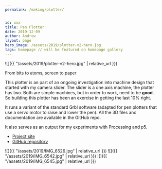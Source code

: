 ```yaml
---
permalink: /making/plotter/


id: xxx
title: Pen Plotter
date: 2019-12-09
author: Andrew
layout: page
hero_image: /assets/2019/plotter-v2-hero.jpg
tags: homepage // will be featured on homepage gallery
---
```

![]({{ "/assets/2019/plotter-v2-hero.jpg" | relative_url }})

From bits to atoms, screen to paper 
<!--more-->

This plotter is an part of an ongoing investigation into machine design that started with my camera slider. The slider is a one axis machine, the plotter has two. Both are simple machines, but in order to work, need to be **good**. So building this plotter has been an exercise in getting the last 10% right. 

It runs a variant of the standard Grbl software (adapted for pen plotters that use a servo motor to raise and lower the pen). All the 3D files and documentation are available in the GitHub repo.

It also serves as an output for my experiments with Processing and p5. 


* [Project site](http://andrewsleigh.com/plotter/)
* [GitHub repository](https://github.com/andrewsleigh/plotter)

![]({{ "/assets/2019/IMG_6529.jpg" | relative_url }})
![]({{ "/assets/2019/IMG_6542.jpg" | relative_url }})
![]({{ "/assets/2019/IMG_6545.jpg" | relative_url }})